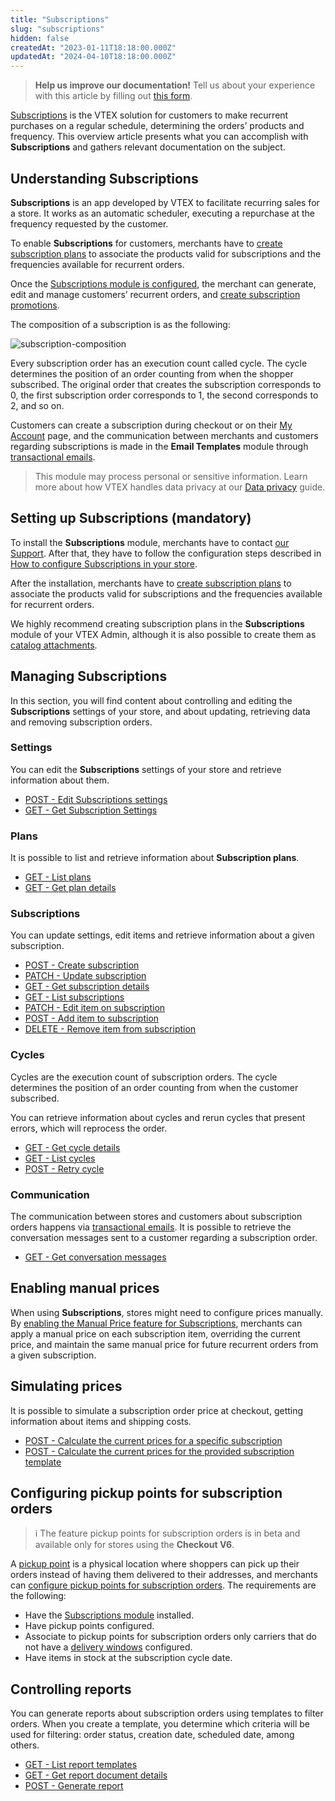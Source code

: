 ```yaml
---
title: "Subscriptions"
slug: "subscriptions"
hidden: false
createdAt: "2023-01-11T18:18:00.000Z"
updatedAt: "2024-04-10T18:18:00.000Z"
---
```


> **Help us improve our documentation!** Tell us about your experience with this article by filling out [this form](https://forms.gle/fQoELRA1yfKDqmAb8).

[Subscriptions](https://help.vtex.com/en/tutorial/how-subscriptions-work--frequentlyAskedQuestions_4453) is the VTEX solution for customers to make recurrent purchases on a regular schedule, determining the orders’ products and frequency. This overview article presents what you can accomplish with **Subscriptions** and gathers relevant documentation on the subject.

## Understanding Subscriptions

**Subscriptions** is an app developed by VTEX to facilitate recurring sales for a store. It works as an automatic scheduler, executing a repurchase at the frequency requested by the customer.

To enable **Subscriptions** for customers, merchants have to [create subscription plans](https://help.vtex.com/en/tutorial/creating-a-subscription-plan--1qGRoFczm98Wgt81f9mUqC) to associate the products valid for subscriptions and the frequencies available for recurrent orders.

Once the [Subscriptions module is configured](#setting-up-subscriptions-mandatory), the merchant can generate, edit and manage customers’ recurrent orders, and [create subscription promotions](https://help.vtex.com/tutorial/creating-a-subscription-promotion--3ROT13HYNeUIv0plDqgNed).

The composition of a subscription is as the following:

![subscription-composition](https://raw.githubusercontent.com/vtexdocs/dev-portal-content/main/docs/guides/Subscriptions/subscriptions-v3-migration-guide-2_51.PNG)

Every subscription order has an execution count called cycle. The cycle determines the position of an order counting from when the shopper subscribed. The original order that creates the subscription corresponds to 0, the first subscription order corresponds to 1, the second corresponds to 2, and so on.

Customers can create a subscription during checkout or on their [My Account](https://help.vtex.com/en/tutorial/how-my-account-works--2BQ3GiqhqGJTXsWVuio3Xh) page, and the communication between merchants and customers regarding subscriptions is made in the **Email Templates** module through [transactional emails](https://help.vtex.com/en/tutorial/transactional-emails-for-subscriptions-orders--2NYHqHMRqZ43Cn6s84ZCB5).

> This module may process personal or sensitive information. Learn more about how VTEX handles data privacy at our [Data privacy](https://developers.vtex.com/docs/guides/data-privacy) guide.

## Setting up Subscriptions (mandatory)

To install the **Subscriptions** module, merchants have to contact [our Support](https://help.vtex.com/support). After that, they have to follow the configuration steps described in [How to configure Subscriptions in your store](https://help.vtex.com/en/tutorial/how-to-configure-subscriptions-in-your-store--1FA9dfE7vJqxBna9Nft5Sj).

After the installation, merchants have to [create subscription plans](https://help.vtex.com/en/tutorial/creating-a-subscription-plan--1qGRoFczm98Wgt81f9mUqC) to associate the products valid for subscriptions and the frequencies available for recurrent orders.

We highly recommend creating subscription plans in the **Subscriptions** module of your VTEX Admin, although it is also possible to create them as [catalog attachments](https://help.vtex.com/tutorial/how-to-create-a-subscription-attachment-via-the-catalog-module--2bUuKyPflA8cOGLv8OvaKK).

## Managing Subscriptions

In this section, you will find content about controlling and editing the **Subscriptions** settings of your store, and about updating, retrieving data and removing subscription orders.

### Settings

You can edit the **Subscriptions** settings of your store and retrieve information about them.

* [POST - Edit Subscriptions settings](https://developers.vtex.com/docs/api-reference/subscriptions-api-v3#post-/api/rns/settings)
* [GET - Get Subscription Settings](https://developers.vtex.com/docs/api-reference/subscriptions-api-v3#get-/api/rns/settings)

### Plans

It is possible to list and retrieve information about **Subscription plans**.

* [GET - List plans](https://developers.vtex.com/docs/api-reference/subscriptions-api-v3#get-/api/rns/pvt/plans)
* [GET - Get plan details](https://developers.vtex.com/docs/api-reference/subscriptions-api-v3#get-/api/rns/pvt/plans/-id-)

### Subscriptions

You can update settings, edit items and retrieve information about a given subscription.

* [POST - Create subscription](https://developers.vtex.com/docs/api-reference/subscriptions-api-v3#post-/api/rns/pub/subscriptions)
* [PATCH - Update subscription](https://developers.vtex.com/docs/api-reference/subscriptions-api-v3#patch-/api/rns/pub/subscriptions/-id-)
* [GET - Get subscription details](https://developers.vtex.com/docs/api-reference/subscriptions-api-v3#get-/api/rns/pub/subscriptions/-id-)
* [GET - List subscriptions](https://developers.vtex.com/docs/api-reference/subscriptions-api-v3#get-/api/rns/pub/subscriptions)
* [PATCH - Edit item on subscription](https://developers.vtex.com/docs/api-reference/subscriptions-api-v3#patch-/api/rns/pub/subscriptions/-id-/items/-itemId-)
* [POST - Add item to subscription](https://developers.vtex.com/docs/api-reference/subscriptions-api-v3#post-/api/rns/pub/subscriptions/-id-/items)
* [DELETE - Remove item from subscription](https://developers.vtex.com/docs/api-reference/subscriptions-api-v3#delete-/api/rns/pub/subscriptions/-id-/items/-itemId-)

### Cycles

Cycles are the execution count of subscription orders. The cycle determines the position of an order counting from when the customer subscribed.

You can retrieve information about cycles and rerun cycles that present errors, which will reprocess the order.

* [GET - Get cycle details](https://developers.vtex.com/docs/api-reference/subscriptions-api-v3#get-/api/rns/pub/cycles/-cycleId-)
* [GET - List cycles](https://developers.vtex.com/docs/api-reference/subscriptions-api-v3#get-/api/rns/pub/cycles)
* [POST - Retry cycle](https://developers.vtex.com/docs/api-reference/subscriptions-api-v3#post-/api/rns/pub/cycles/-cycleId-/retry)

### Communication

The communication between stores and customers about subscription orders happens via [transactional emails](https://help.vtex.com/en/tutorial/transactional-emails-for-subscriptions-orders--2NYHqHMRqZ43Cn6s84ZCB5). It is possible to retrieve the conversation messages sent to a customer regarding a subscription order.

* [GET - Get conversation messages](https://developers.vtex.com/docs/api-reference/subscriptions-api-v3#get-/api/rns/pub/subscriptions/-subscriptionId-/conversation-message)

## Enabling manual prices

When using **Subscriptions**, stores might need to configure prices manually. By [enabling the Manual Price feature for Subscriptions](https://developers.vtex.com/docs/guides/enabling-manual-prices-for-subscriptions-v3#setting-a-manual-price-in-a-subscription-item), merchants can apply a manual price on each subscription item, overriding the current price, and maintain the same manual price for future recurrent orders from a given subscription.

## Simulating prices

It is possible to simulate a subscription order price at checkout, getting information about items and shipping costs.

* [POST - Calculate the current prices for a specific subscription](https://developers.vtex.com/docs/api-reference/subscriptions-api-v3#post-/api/rns/pub/subscriptions/-id-/simulate)
* [POST - Calculate the current prices for the provided subscription template](https://developers.vtex.com/docs/api-reference/subscriptions-api-v3#post-/api/rns/pub/subscriptions/simulate)

## Configuring pickup points for subscription orders

>ℹ️ The feature pickup points for subscription orders is in beta and available only for stores using the **Checkout V6**.

A [pickup point](https://help.vtex.com/en/tutorial/pickup-points--2fljn6wLjn8M4lJHA6HP3R) is a physical location where shoppers can pick up their orders instead of having them delivered to their addresses, and merchants can [configure pickup points for subscription orders](https://help.vtex.com/tutorial/pickup-points-for-subscription-orders-beta--csIqB6iBh4QNIFdEj0nVv). The requirements are the following:

* Have the [Subscriptions module](https://help.vtex.com/en/tutorial/how-to-configure-subscriptions-in-your-store--1FA9dfE7vJqxBna9Nft5Sj) installed.
* Have pickup points configured.
* Associate to pickup points for subscription orders only carriers that do not have a [delivery windows](https://help.vtex.com/pt/tutorial/scheduled-delivery--22g3HAVCGLFiU7xugShOBi) configured.
* Have items in stock at the subscription cycle date.

## Controlling reports

You can generate reports about subscription orders using templates to filter orders. When you create a template, you determine which criteria will be used for filtering: order status, creation date, scheduled date, among others.

* [GET - List report templates](https://developers.vtex.com/docs/api-reference/subscriptions-api-v3#get-/api/rns/pvt/reports)
* [GET - Get report document details](https://developers.vtex.com/docs/api-reference/subscriptions-api-v3#get-/api/rns/pvt/reports/-reportName-/documents/-documentId-)
* [POST - Generate report](https://developers.vtex.com/docs/api-reference/subscriptions-api-v3#post-/api/rns/pvt/reports/-reportName-/documents)
